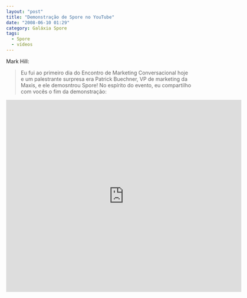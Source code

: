 ```yaml
---
layout: "post"
title: "Demonstração de Spore no YouTube"
date: "2008-06-10 01:29"
category: Galáxia Spore
tags:
  - Spore
  - vídeos
---
```

Mark Hill:

> Eu fui ao primeiro dia do Encontro de Marketing Conversacional hoje e um palestrante surpresa era Patrick Buechner, VP de marketing da Maxis, e ele demosntrou Spore! No espírito do evento, eu compartilho com vocês o fim da demonstração:

<iframe width="638" height="521" src="https://www.youtube-nocookie.com/embed/SuiHQH9g8LE" frameborder="0" allow="accelerometer; autoplay; encrypted-media; gyroscope; picture-in-picture" allowfullscreen></iframe>

